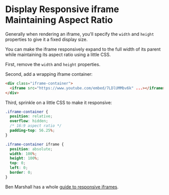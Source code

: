 # Display Responsive iframe Maintaining Aspect Ratio

Generally when rendering an iframe, you'll specify the `width` and `height`
properties to give it a fixed display size.

You can make the iframe responsively expand to the full width of its parent
while maintaining its aspect ratio using a little CSS.

First, remove the `width` and `height` properties.

Second, add a wrapping iframe container:

```html
<div class="iframe-container">
  <iframe src="https://www.youtube.com/embed/7LDlUMMbv6k" ...></iframe>
</div>
```

Third, sprinkle on a little CSS to make it responsive:

```css
.iframe-container {
  position: relative;
  overflow: hidden;
  /* 16:9 aspect ratio */
  padding-top: 56.25%;
}

.iframe-container iframe {
  position: absolute;
  width: 100%;
  height: 100%;
  top: 0;
  left: 0;
  border: 0;
}
```

Ben Marshall has a whole [guide to responsive
iframes](https://www.benmarshall.me/responsive-iframes/).
